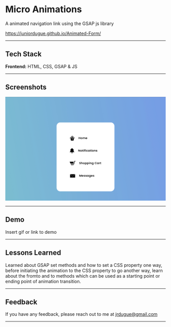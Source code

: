# Micro Animations

A animated navigation link using the GSAP js library

https://juniordugue.github.io/Animated-Form/

---

## Tech Stack

**Frontend:** HTML, CSS, GSAP & JS

---

## Screenshots

![App Screenshot](assets/screenshot.jpeg)

---

## Demo

Insert gif or link to demo

---

## Lessons Learned

Learned about GSAP set methods and how to set a CSS property one way, before initiating the animation to the CSS property to go another way, learn about the fromto and to methods which can be used as a starting point or ending point of animation transition.

---

## Feedback

If you have any feedback, please reach out to me at jrdugue@gmail.com

---